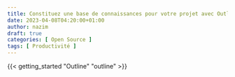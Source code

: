 ```yaml
---
title: Constituez une base de connaissances pour votre projet avec Outline
date: 2023-04-08T04:20:00+01:00
author: nazim
draft: true
categories: [ Open Source ]
tags: [ Productivité ]
---
```



{{< getting_started "Outline" "outline" >}}
